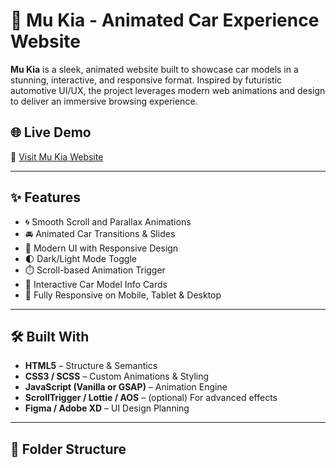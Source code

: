 # 🚗 Mu Kia - Animated Car Experience Website

**Mu Kia** is a sleek, animated website built to showcase car models in a stunning, interactive, and responsive format. Inspired by futuristic automotive UI/UX, the project leverages modern web animations and design to deliver an immersive browsing experience.

## 🌐 Live Demo

🔗 [Visit Mu Kia Website](file:///Users/arishsingh/Library/Mobile%20Documents/com~apple~CloudDocs/experiments%20/index.html)

---


## ✨ Features

- 🌀 Smooth Scroll and Parallax Animations  
- 🚘 Animated Car Transitions & Slides  
- 🎨 Modern UI with Responsive Design  
- 🌓 Dark/Light Mode Toggle  
- ⏱️ Scroll-based Animation Trigger  
- 🧩 Interactive Car Model Info Cards  
- 📱 Fully Responsive on Mobile, Tablet & Desktop

---

## 🛠️ Built With

- **HTML5** – Structure & Semantics  
- **CSS3 / SCSS** – Custom Animations & Styling  
- **JavaScript (Vanilla or GSAP)** – Animation Engine  
- **ScrollTrigger / Lottie / AOS** – (optional) For advanced effects  
- **Figma / Adobe XD** – UI Design Planning

---

## 📁 Folder Structure


